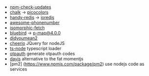 
- [npm-check-updates](https://www.npmjs.com/package/npm-check-updates)
- [chalk](https://www.npmjs.com/package/chalk) -> [picocolors](https://www.npmjs.com/package/chalk)
- [handy-redis](https://www.npmjs.com/package/handy-redis) -> [ioredis](https://www.npmjs.com/package/ioredis)
- [awesome-phonenumber](https://www.npmjs.com/package/awesome-phonenumber)
- [isomorphic-fetch](https://www.npmjs.com/package/isomorphic-fetch)
- [bluebird](https://www.npmjs.com/package/bluebird) -> [p-map@4.0.0](https://www.npmjs.com/package/p-map)
- [didyoumean2](https://www.npmjs.com/package/didyoumean2)
- [cheerio](https://www.npmjs.com/package/cheerio) JQuery for nodeJS
- [ts-node](https://www.npmjs.com/package/ts-node) typescript loader
- [otpauth](https://www.npmjs.com/package/otpauth) generate otpauth codes
- [dayjs](https://www.npmjs.com/package/dayjs) alternative to the fat momentjs
- [pm2] (https://www.npmjs.com/package/pm2) use nodejs code as services
